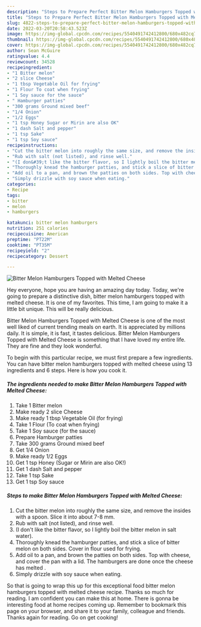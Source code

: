 ```yaml
---
description: "Steps to Prepare Perfect Bitter Melon Hamburgers Topped with Melted Cheese"
title: "Steps to Prepare Perfect Bitter Melon Hamburgers Topped with Melted Cheese"
slug: 4822-steps-to-prepare-perfect-bitter-melon-hamburgers-topped-with-melted-cheese
date: 2022-03-20T20:58:43.523Z
image: https://img-global.cpcdn.com/recipes/5540491742412800/680x482cq70/bitter-melon-hamburgers-topped-with-melted-cheese-recipe-main-photo.jpg
thumbnail: https://img-global.cpcdn.com/recipes/5540491742412800/680x482cq70/bitter-melon-hamburgers-topped-with-melted-cheese-recipe-main-photo.jpg
cover: https://img-global.cpcdn.com/recipes/5540491742412800/680x482cq70/bitter-melon-hamburgers-topped-with-melted-cheese-recipe-main-photo.jpg
author: Sean McGuire
ratingvalue: 4.4
reviewcount: 34528
recipeingredient:
- "1 Bitter melon"
- "2 slice Cheese"
- "1 tbsp Vegetable Oil for frying"
- "1 Flour To coat when frying"
- "1 Soy sauce for the sauce"
- " Hamburger patties"
- "300 grams Ground mixed beef"
- "1/4 Onion"
- "1/2 Eggs"
- "1 tsp Honey Sugar or Mirin are also OK"
- "1 dash Salt and pepper"
- "1 tsp Sake"
- "1 tsp Soy sauce"
recipeinstructions:
- "Cut the bitter melon into roughly the same size, and remove the insides with a spoon. Slice it into about 7-8 mm."
- "Rub with salt (not listed), and rinse well."
- "(I don&#39;t like the bitter flavor, so I lightly boil the bitter melon in salt water)."
- "Thoroughly knead the hamburger patties, and stick a slice of bitter melon on both sides. Cover in flour used for frying."
- "Add oil to a pan, and brown the patties on both sides. Top with cheese, and cover the pan with a lid. The hamburgers are done once the cheese has melted ."
- "Simply drizzle with soy sauce when eating."
categories:
- Recipe
tags:
- bitter
- melon
- hamburgers

katakunci: bitter melon hamburgers 
nutrition: 251 calories
recipecuisine: American
preptime: "PT22M"
cooktime: "PT35M"
recipeyield: "2"
recipecategory: Dessert

---
```



![Bitter Melon Hamburgers Topped with Melted Cheese](https://img-global.cpcdn.com/recipes/5540491742412800/680x482cq70/bitter-melon-hamburgers-topped-with-melted-cheese-recipe-main-photo.jpg)

Hey everyone, hope you are having an amazing day today. Today, we're going to prepare a distinctive dish, bitter melon hamburgers topped with melted cheese. It is one of my favorites. This time, I am going to make it a little bit unique. This will be really delicious.

Bitter Melon Hamburgers Topped with Melted Cheese is one of the most well liked of current trending meals on earth. It is appreciated by millions daily. It is simple, it is fast, it tastes delicious. Bitter Melon Hamburgers Topped with Melted Cheese is something that I have loved my entire life. They are fine and they look wonderful.




To begin with this particular recipe, we must first prepare a few ingredients. You can have bitter melon hamburgers topped with melted cheese using 13 ingredients and 6 steps. Here is how you cook it.

<!--inarticleads1-->

##### The ingredients needed to make Bitter Melon Hamburgers Topped with Melted Cheese:

1. Take 1 Bitter melon
1. Make ready 2 slice Cheese
1. Make ready 1 tbsp Vegetable Oil (for frying)
1. Take 1 Flour (To coat when frying)
1. Take 1 Soy sauce (for the sauce)
1. Prepare  Hamburger patties
1. Take 300 grams Ground mixed beef
1. Get 1/4 Onion
1. Make ready 1/2 Eggs
1. Get 1 tsp Honey (Sugar or Mirin are also OK!)
1. Get 1 dash Salt and pepper
1. Take 1 tsp Sake
1. Get 1 tsp Soy sauce




<!--inarticleads2-->

##### Steps to make Bitter Melon Hamburgers Topped with Melted Cheese:

1. Cut the bitter melon into roughly the same size, and remove the insides with a spoon. Slice it into about 7-8 mm.
1. Rub with salt (not listed), and rinse well.
1. (I don&#39;t like the bitter flavor, so I lightly boil the bitter melon in salt water).
1. Thoroughly knead the hamburger patties, and stick a slice of bitter melon on both sides. Cover in flour used for frying.
1. Add oil to a pan, and brown the patties on both sides. Top with cheese, and cover the pan with a lid. The hamburgers are done once the cheese has melted .
1. Simply drizzle with soy sauce when eating.




So that is going to wrap this up for this exceptional food bitter melon hamburgers topped with melted cheese recipe. Thanks so much for reading. I am confident you can make this at home. There is gonna be interesting food at home recipes coming up. Remember to bookmark this page on your browser, and share it to your family, colleague and friends. Thanks again for reading. Go on get cooking!
